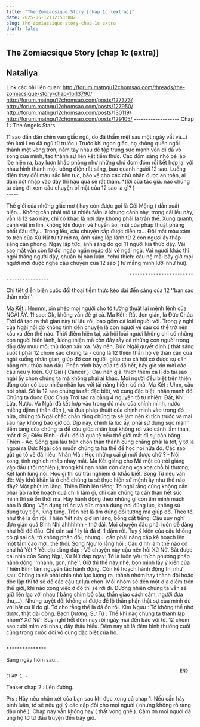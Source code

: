 ```yaml
---
title: "The Zomiacsique Story [chap 1c (extra)]"
date: 2025-06-12T12:53:08Z
slug: the-zomiacsique-story-chap-1c-extra
draft: false
---
```


## The Zomiacsique Story [chap 1c (extra)]

## Nataliya

Link các bài liên quan:
 http://forum.matngu12chomsao.com/threads/the-zomiacsique-story-chap-1b.13790/
 http://forum.matngu12chomsao.com/posts/127373/
 http://forum.matngu12chomsao.com/posts/127950/
 http://forum.matngu12chomsao.com/posts/130119/
 http://forum.matngu12chomsao.com/posts/129105/
                                                         ------------------- 
                                                    Chap 1 : The Angels Stars

 11 sao dần dần chìm vào giấc ngủ, do đã thấm mệt sau một ngày vất vả...( tên lười Leo đã ngủ từ trước )
Trước khi ngon giấc, họ không quên ngồi thành một vòng tròn, nắm tay nhau để tập trung sức mạnh vốn dĩ đã vô song của mình, tạo thành sự liên kết tiềm thức.
Các đốm sáng nhỏ bé lập lòe hiện ra, bay lượn khắp phòng như những chú đom đóm rồi kết hợp lại với nhau hình thành một luồng điện rất sáng, bao quanh người 12 sao. Luồng điện thay đổi màu sắc liên tục, bảo vệ cho các chủ nhân được an toàn, ai dám đột nhập vào đây thì hậu quả sẽ rất thảm.
*(lời của tác giả: nào chúng ta cùng đi xem câu chuyện bí mật của 12 sao là gì? )
                                                    -----------------------------

Thế giới của những giấc mơ ( hay còn được gọi là Cõi Mộng ) dần xuất hiện... 
Không cần phải mô tả nhiều:Vẫn là khung cảnh này, trong cái lều này, vẫn là 12 sao này, chỉ có khác là nơi đây không phải là trần thế. Xung quanh, cảnh vật im lìm, không khí đượm vẻ huyền ảo, mùi của pháp thuật phảng phất đâu đây...
Trong lều, câu chuyện sắp được diễn ra...
Đôi mắt màu xám to tròn của Xử Nữ từ từ mở ra, ánh sáng lấp lánh từ 2 con ngươi ấy thắp sáng căn phòng. Ngay lập tức, ánh sáng đó gọi 11 người kia thức dậy.
Vài sao mắt vẫn còn lờ đờ, ngáp ngắn ngáp dài vẻ ngái ngủ. Vài người khác thì ngồi thẳng người dậy, chuẩn bị bàn luận.
*chú thích: câu nệ mãi bây giờ mọi người mới được nghe câu chuyện của 12 sao ( tự mắng mình lười như hủi).

                                                  ----------------------------------------
 Chi tiết diễn biến cuộc đối thoại tiềm thức kéo dài đến sáng của 12 ''bạn sao thân mến'':
 
Ma Kết : Hmmm, xin phép mọi người cho tớ tường thuật lại mệnh lệnh của NGÀI ẤY.
11 sao: Ok, không vấn đề gì cả.
Ma Kết : Rất đơn giản, là Đức Chúa Trời đã tạo ra thế gian này từ lâu rồi, bao gồm cả loài người với. Trong ý nghĩ của Ngài hồi đó không tính đến chuyện là con người về sau có thể trở nên xấu xa đến thế nào. Thời điểm hiện tại, xã hội loài người không chỉ có những con người hiền lành, lương thiện mà còn đầy rẫy cả những con người trong đầu đầy mưu mô, thủ đoạn xấu xa. Vậy nên, Đức Ngài quyết định ( thật sáng suốt ) phái 12 chòm sao chúng ta - cũng là 12 thiên thần hộ vệ thân cận của ngài xuống nhân gian, giúp đỡ con người, giúp cho xã hội có được sự cân bằng như thủa ban đầu. 
Phần trình bày của tớ đã hết, bây giờ xin mời các cậu nêu ý kiến.
Cự Giải ( Cancer ): Cậu nên giải thích thêm cả lí do tại sao ngài ấy chọn chúng ta mà không phải ai khác. Mọi người đều biết trên thiên đàng còn có bao nhiêu nhân lực với tài năng hiếm có mà.
Ma Kết : Uhm, cậu nói phải. Số là 12 sao chúng ta rất đặc biệt, vô cùng đặc biệt, nhấn mạnh đó. Chúng ta được Đức Chúa Trời tạo ra bằng 4 nguyên tố tự nhiên: Đất, Khí, Lửa, Nước. Và Ngài đã kết hợp vào trong đó máu của chính mình, nước miếng djinn ( thần đèn ), và đưa pháp thuật của chính mình vào trong đó nữa, chứng tỏ Ngài chắc chắn rằng chúng ta sẽ làm nên kì tích trước và mai sau này không bao giờ có. Dịp này, chính là lúc ấy, phải sử dụng sức mạnh tiềm tàng của chúng ta để cứu giúp nhân loại không rơi vào cảnh lầm than, mất đi Sự Điều Bình - điều đó là quá tệ nếu thế giới mất đi sự cân bằng Thiện - Ác. Sống quá lâu trên chốn thần thánh cũng chẳng phải là tốt, ý tớ là ngoài ra Đức Ngài còn muốn chúng ta hạ thế để học hỏi nữa đó.
Các sao gật gù tỏ vẻ đã hiểu.
Nhân Mã : Học những cái gì mới được chứ ? - Nói xong, tinh nghịch nhấp nháy mắt.
Ma Kết giáng cho Mã một cú trời giáng vào đầu ( tội nghiệp ), trong khi nạn nhân còn đang xoa xoa chỗ bị thương, Kết lạnh lùng nói: Học gì thì cứ trải nghiệm đi khắc biết.
Song Tử nêu vấn đề: Vậy khó khăn là ở chỗ chúng ta sẽ thực hiện sứ mệnh ấy như thế nào đây?
Một phút im lặng.
Thiên Bình lên tiếng: Tớ nghĩ rằng cũng không cần phải lập ra kế hoạch quá chi li làm gì, chỉ cần chúng ta cẩn thận hết sức mình thì sẽ ổn thôi mà. Hãy hành động theo những gì con tim mình mách bảo là đúng. Vận dụng trí óc và sức mạnh đúng nơi đúng lúc, không sử dụng tùy tiện, lung tung. Trên hết là tìm đúng đối tượng mà giúp đỡ. Theo tớ, như thế là ổn rồi.
Thiên Yết nãy giờ im lặng, bỗng cất tiếng: Cậu suy nghĩ đơn giản quá Bình Nhi àhhhhhh - thở dài. Mọi chuyện đâu phải luôn dễ dàng như hồi đó đâu. Chỉ cần sai 1 ly là đã đi 1 dặm rồi. Tuy ý kiến của cậu không có gì sai cả, tớ không phản đối, nhưng... cần phải nâng cấp kế hoạch lên một tầm cao mới, thế thôi.
Song Ngư lo lắng hỏi : Cậu định làm thế nào cơ chứ hả Yết ? 
Yết dịu dàng đáp : Về chuyện này cậu nên hỏi Xử Nữ.
Bắt được cái nhìn của Song Ngư, Xử Nữ đáp ngay: Tớ là luôn yêu thích phương pháp hành động ''nhanh, gọn, nhẹ''. Giờ thì thế này nhé, bọn mình lấy ý kiến của Thiên Bình làm nguyên tắc hành động. Còn kế hoạch hành động thì như sau: Chúng ta sẽ phải chia nhỏ lực lượng ra, thành nhóm hay thành đôi hoặc độc lập thì tớ sẽ để các cậu tự lựa chọn. Mỗi nhóm sẽ đến một địa điểm trên thế giới, khi nào xong việc ở đó thì sẽ rời đi. Đương nhiên chúng ta vẫn sẽ giữ liên lạc với nhau ( bằng chim bồ câu, thần giao cách cảm, người đưa thư,...). Nhưng tuyệt đối không ai được để lộ thân phận thật sự của mình dù với bất cứ lí do gì. Tớ cho rằng thế là đã ổn rồi.
Kim Ngưu : Tớ không thể nhớ được, thật dài dòng.
Bạch Dương, Sư Tử : Thế khi nào chúng ta thành lập nhóm?
Xử Nữ : Suy nghĩ hết đêm nay rồi ngày mai đến báo với tớ.
12 chòm sao cười mỉm với nhau, đầy thấu hiểu. Đêm nay sẽ là đêm bình thường cuối cùng trong cuộc đời vô cùng đặc biệt của họ.
 
                                                             ***************
Sáng ngày hôm sau... 


                                                                   - END CHAP 1 -  

Teaser chap 2 : Lên đường.

P/s : Hãy nêu nhận xét của bạn sau khi đọc xong cả chap 1.
Nếu cần hãy bình luận, tớ sẽ nêu gợi ý các cặp đôi cho mọi người ( nhưng không rõ ràng đâu nhé ).
Chap này vẫn không hay ( thất vọng ghê ). 
Cảm ơn mọi người đã ủng hộ tớ từ đầu truyện đến bây giờ.